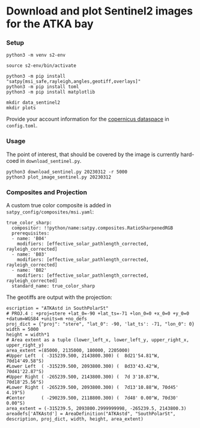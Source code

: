 
# Download and plot Sentinel2 images for the ATKA bay


### Setup

```
python3 -m venv s2-env

source s2-env/bin/activate

python3 -m pip install "satpy[msi_safe,rayleigh,angles,geotiff,overlays]"
python3 -m pip install toml
python3 -m pip install matplotlib

mkdir data_sentinel2 
mkdir plots
```


Provide your account information for the [copernicus dataspace](https://dataspace.copernicus.eu/) in `config.toml`.



### Usage

The point of interest, that should be covered by the image is currently hard-coed in `download_sentinel.py`.

```
python3 download_sentinel.py 20230312 -r 5000
python3 plot_image_sentinel.py 20230312
```





### Composites and Projection

A custom true color composite is added in `satpy_config/composites/msi.yaml`:

```
true_color_sharp:
  compositor: !!python/name:satpy.composites.RatioSharpenedRGB
  prerequisites:
  - name: 'B04'
    modifiers: [effective_solar_pathlength_corrected, rayleigh_corrected]
  - name: 'B03'
    modifiers: [effective_solar_pathlength_corrected, rayleigh_corrected]
  - name: 'B02'
    modifiers: [effective_solar_pathlength_corrected, rayleigh_corrected]
  standard_name: true_color_sharp
```

The geotiffs are output with the projection:

```
escription = "ATKAstd in SouthPolarSt"
# PROJ.4 : +proj=stere +lat_0=-90 +lat_ts=-71 +lon_0=0 +x_0=0 +y_0=0 +datum=WGS84 +units=m +no_defs
proj_dict = {"proj": "stere", "lat_0": -90, 'lat_ts': -71, "lon_0": 0}
width = 5000 
height = width*1
# Area extent as a tuple (lower_left_x, lower_left_y, upper_right_x, upper_right_y)
area_extent =(85000, 2135000, 180000, 2205000)
#Upper Left  ( -315239.500, 2143800.300) (  8d21'54.81"W, 70d14'49.58"S)
#Lower Left  ( -315239.500, 2093800.300) (  8d33'43.42"W, 70d41'22.87"S)
#Upper Right ( -265239.500, 2143800.300) (  7d 3'10.87"W, 70d18'25.56"S)
#Lower Right ( -265239.500, 2093800.300) (  7d13'10.88"W, 70d45' 4.19"S)
#Center      ( -290239.500, 2118800.300) (  7d48' 0.00"W, 70d30' 0.00"S)
area_extent = (-315239.5, 2093800.2999999998, -265239.5, 2143800.3)
areadefs['ATKAstd'] = AreaDefinition("ATKAstd", "SouthPolarSt", description, proj_dict, width, height, area_extent)
```




